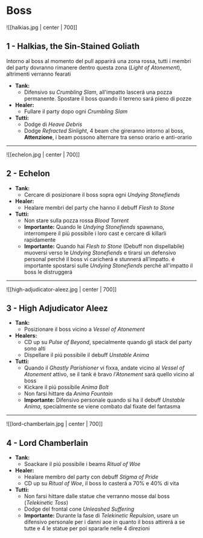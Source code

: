 # Boss

![[halkias.jpg | center | 700]]
## 1 - **Halkias, the Sin-Stained Goliath**
Intorno al boss al momento del pull apparirá una zona rossa, tutti i membri del party dovranno rimanere dentro questa zona (*Light of Atonement*), altrimenti verranno fearati

- **Tank:**
	- Difensivo su *Crumbling Slam*, all'impatto lascerá una pozza permanente. Spostare il boss quando il terreno sará pieno di pozze
- **Healer:**
	- Fullare il party dopo ogni *Crumbling Slam*
- **Tutti:**
	- Dodge di *Heave Debris*
	- Dodge *Refracted Sinlight*, 4 beam che gireranno intorno al boss, **Attenzione**, i beam possono alternare tra senso orario e anti-orario

---

![[echelon.jpg | center | 700]]
## 2 - **Echelon**
- **Tank:**
	- Cercare di posizionare il boss sopra ogni *Undying Stonefiends*
- **Healer:**
	- Healare membri del party che hanno il debuff *Flesh to Stone*
- **Tutti:**
	- Non stare sulla pozza rossa *Blood Torrent*
	- **Importante:** Quando le *Undying Stonefiends* spawnano, interrompere il piú possibile i loro cast e cercare di killarli rapidamente
	- **Importante:** Quando hai *Flesh to Stone* (Debuff non dispellabile) muoversi verso le *Undying Stonefiends* e tirarsi un defensivo personal perché il boss vi caricherá e stunnerá all'impatto. é importante spostarsi sulle *Undying Stonefiends* perché all'impatto il boss le distruggerá

--- 

![[high-adjudicator-aleez.jpg | center | 700]]
## 3 - **High Adjudicator Aleez**
- **Tank:**
	- Posizionare il boss vicino a *Vessel of Atonement*
- **Healers:**
	- CD up su *Pulse of Beyond*, specialmente quando gli stack del party sono alti
	- Dispellare il piú possibile il debuff *Unstable Anima*
- **Tutti:**
	- Quando il *Ghastly Parishioner* vi fixxa, andate vicino al *Vessel of Atonement* attivo, se il tank é bravo *l'Atonement* sará quello vicino al boss
	- Kickare il piú possibile *Anima Bolt*
	- Non farsi hittare da *Anima Fountain*
	- **Importante:** Difensivo personale quando si ha il debuff *Unstable Anima*, specialmente se viene combato dal fixate del fantasma

---

![[lord-chamberlain.jpg | center | 700]]
## 4 - **Lord Chamberlain**
- **Tank:**
	- Soackare il piú possibile i beams *Ritual of Woe*
- **Healer:**
	- Healare membro del party con debuff *Stigma of Pride*
	- CD up su *Ritual of Woe*, il boss lo casterá a 70% e 40% di vita
- **Tutti:**
	- Non farsi hittare dalle statue che verranno mosse dal boss (*Telekinetic Toss*)
	- Dodge del frontal cone *Unleashed Suffering*
	- **Importante:** Durante la fase di *Telekinetic Repulsion*, usare un difensivo personale per i danni aoe in quanto il boss attirerá a se tutte e 4 le statue per poi spararle nelle 4 direzioni